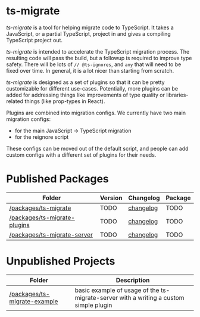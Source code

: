# ts-migrate

*ts-migrate* is a tool for helping migrate code to TypeScript.
It takes a JavaScript, or a partial TypeScript, project in and gives a compiling TypeScript project out.

*ts-migrate* is intended to accelerate the TypeScript migration process. The resulting code will pass the build, but a followup is required to improve type safety. There will be lots of `// @ts-ignores`, and `any` that will need to be fixed over time. In general, it is a lot nicer than starting from scratch.

*ts-migrate* is designed as a set of plugins so that it can be pretty customizable for different use-cases. Potentially, more plugins can be added for addressing things like improvements of type quality or libraries-related things (like prop-types in React).

Plugins are combined into migration configs. We currently have two main migration configs:

* for the main JavaScript → TypeScript migration
* for the reignore script

These configs can be moved out of the default script, and people can add custom configs with a different set of plugins for their needs.

# Published Packages

| Folder | Version | Changelog | Package |
| ------ | ------- | --------- | ------- |
| [/packages/ts-migrate](./packages/ts-migrate/) | TODO | [changelog](./packages/ts-migrate/CHANGELOG.md) | TODO |
| [/packages/ts-migrate-plugins](./packages/ts-migrate-plugins/) | TODO | [changelog](./packages/ts-migrate-plugins/CHANGELOG.md) | TODO |
| [/packages/ts-migrate-server](./packages/ts-migrate-server/) | TODO | [changelog](./packages/ts-migrate/CHANGELOG.md) | TODO |

# Unpublished Projects

| Folder | Description |
| ------ | -----------|
| [/packages/ts-migrate-example](./packages/ts-migrate-example/) | basic example of usage of the ts-migrate-server with a writing a custom simple plugin |